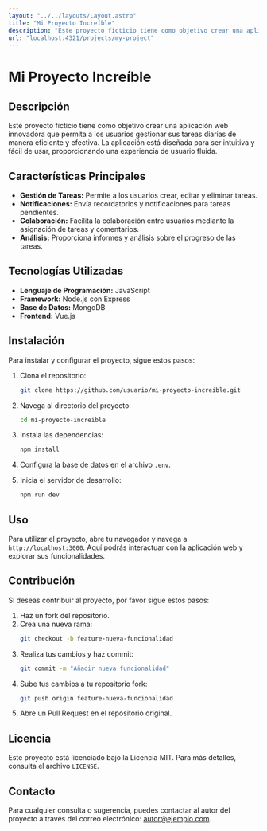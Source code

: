 ```yaml
---
layout: "../../layouts/Layout.astro"
title: "Mi Proyecto Increíble"
description: "Este proyecto ficticio tiene como objetivo crear una aplicación web"
url: "localhost:4321/projects/my-project"
---
```


# Mi Proyecto Increíble

## Descripción

Este proyecto ficticio tiene como objetivo crear una aplicación web innovadora que permita a los usuarios gestionar sus tareas diarias de manera eficiente y efectiva. La aplicación está diseñada para ser intuitiva y fácil de usar, proporcionando una experiencia de usuario fluida.

## Características Principales

- **Gestión de Tareas:** Permite a los usuarios crear, editar y eliminar tareas.
- **Notificaciones:** Envía recordatorios y notificaciones para tareas pendientes.
- **Colaboración:** Facilita la colaboración entre usuarios mediante la asignación de tareas y comentarios.
- **Análisis:** Proporciona informes y análisis sobre el progreso de las tareas.

## Tecnologías Utilizadas

- **Lenguaje de Programación:** JavaScript
- **Framework:** Node.js con Express
- **Base de Datos:** MongoDB
- **Frontend:** Vue.js

## Instalación

Para instalar y configurar el proyecto, sigue estos pasos:

1. Clona el repositorio:
   ```bash
   git clone https://github.com/usuario/mi-proyecto-increible.git
   ```
2. Navega al directorio del proyecto:
   ```bash
   cd mi-proyecto-increible
   ```
3. Instala las dependencias:
   ```bash
   npm install
   ```
4. Configura la base de datos en el archivo `.env`.

5. Inicia el servidor de desarrollo:
   ```bash
   npm run dev
   ```

## Uso

Para utilizar el proyecto, abre tu navegador y navega a `http://localhost:3000`. Aquí podrás interactuar con la aplicación web y explorar sus funcionalidades.

## Contribución

Si deseas contribuir al proyecto, por favor sigue estos pasos:

1. Haz un fork del repositorio.
2. Crea una nueva rama:
   ```bash
   git checkout -b feature-nueva-funcionalidad
   ```
3. Realiza tus cambios y haz commit:
   ```bash
   git commit -m "Añadir nueva funcionalidad"
   ```
4. Sube tus cambios a tu repositorio fork:
   ```bash
   git push origin feature-nueva-funcionalidad
   ```
5. Abre un Pull Request en el repositorio original.

## Licencia

Este proyecto está licenciado bajo la Licencia MIT. Para más detalles, consulta el archivo `LICENSE`.

## Contacto

Para cualquier consulta o sugerencia, puedes contactar al autor del proyecto a través del correo electrónico: autor@ejemplo.com.
